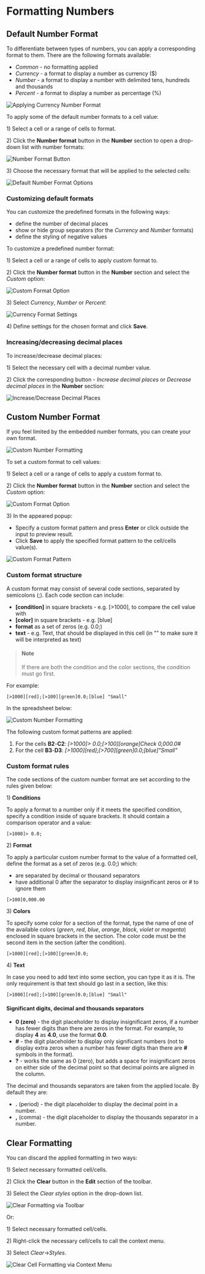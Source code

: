 # Formatting Numbers

## Default Number Format

To differentiate between types of numbers, you can apply a corresponding format to them. There are the following formats available:

* _Common_ - no formatting applied
* _Currency_ - a format to display a number as currency \($\)
* _Number_ - a format to display a number with delimited tens, hundreds and thousands
* _Percent_ - a format to display a number as percentage \(%\)

![Applying Currency Number Format](.gitbook/assets/currency_number_format.png)

To apply some of the default number formats to a cell value:

1\) Select a cell or a range of cells to format.

2\) Click the **Number format** button in the **Number** section to open a drop-down list with number formats:

![Number Format Button](.gitbook/assets/number_format_button.png)

3\) Choose the necessary format that will be applied to the selected cells:

![Default Number Format Options](.gitbook/assets/number_format_options.png)

### Customizing default formats

You can customize the predefined formats in the following ways:

* define the number of decimal places
* show or hide group separators \(for the _Currency_ and _Number_ formats\)
* define the styling of negative values

To customize a predefined number format:

1\) Select a cell or a range of cells to apply custom format to.

2\) Click the **Number format** button in the **Number** section and select the _Custom_ option:

![Custom Format Option](.gitbook/assets/custom_format_option.png)

3\) Select _Currency_, _Number_ or _Percent_:

![Currency Format Settings](.gitbook/assets/default_format_settings.png)

4\) Define settings for the chosen format and click **Save**.

### Increasing/decreasing decimal places

To increase/decrease decimal places:

1\) Select the necessary cell with a decimal number value.

2\) Click the corresponding button - _Increase decimal places_ or _Decrease decimal places_ in the **Number** section:

![Increase/Decrease Decimal Places](.gitbook/assets/inc_dec_decimals_btns.png)

## Custom Number Format

If you feel limited by the embedded number formats, you can create your own format.

![Custom Number Formatting](.gitbook/assets/custom_format_result.png)

To set a custom format to cell values:

1\) Select a cell or a range of cells to apply a custom format to.

2\) Click the **Number format** button in the **Number** section and select the _Custom_ option:

![Custom Format Option](.gitbook/assets/custom_format_option.png)

3\) In the appeared popup:

* Specify a custom format pattern and press **Enter** or click outside the input to preview result.
* Click **Save** to apply the specified format pattern to the cell/cells value\(s\).

![Custom Format Pattern](.gitbook/assets/custom_format_settings.png)

### Custom format structure

A custom format may consist of several code sections, separated by semicolons \(;\). Each code section can include:

* **\[condition\]** in square brackets - e.g. \[&gt;1000\], to compare the cell value with
* **\[color\]** in square brackets - e.g. \[blue\]
* **format** as a set of zeros \(e.g. 0.0;\)
* **text** - e.g. Text, that should be displayed in this cell (in "" to make sure it will be interpreted as text)

> #### Note
>
> If there are both the condition and the color sections, the condition must go first.

For example:

`[>1000][red];[>100][green]0.0;[blue] "Small"`

In the spreadsheet below:

![Custom Number Formatting](.gitbook/assets/custom_format_example.png)

The following custom format patterns are applied:

1. For the cells **B2**-**C2**: _\[&gt;1000\]&gt; 0.0;\[&gt;100\]\[orange\]Check 0,000.0\#_
2. For the cell **B3**-**D3**: _\[&gt;1000\]\[red\];\[&gt;700\]\[green\]0.0;\[blue\]"Small"_

### Custom format rules

The code sections of the custom number format are set according to the rules given below:

1\) **Conditions**

To apply a format to a number only if it meets the specified condition, specify a condition inside of square brackets. It should contain a comparison operator and a value:

`[>1000]> 0.0;`

2\) **Format**

To apply a particular custom number format to the value of a formatted cell, define the format as a set of zeros \(e.g. 0.0;\) which:

* are separated by decimal or thousand separators
* have additional 0 after the separator to display insignificant zeros or \# to ignore them

`[>100]0,000.00`

3\) **Colors**

To specify some color for a section of the format, type the name of one of the available colors \(_green_, _red_, _blue_, _orange_, _black_, _violet_ or _magenta_\) enclosed in square brackets in the section. The color code must be the second item in the section \(after the condition\).

`[>1000][red];[>100][green]0.0;`

4\) **Text**

In case you need to add text into some section, you can type it as it is. The only requirement is that text should go last in a section, like this:

`[>1000][red];[>100][green]0.0;[blue] "Small"`

#### Significant digits, decimal and thousands separators

* **0 \(zero\)** - the digit placeholder to display insignificant zeros, if a number has fewer digits than there are zeros in the format. For example, to display **4** as **4.0**, use the format **0.0**.
* **\#** - the digit placeholder to display only significant numbers \(not to display extra zeros when a number has fewer digits than there are **\#** symbols in the format\).
* **?** - works the same as 0 \(zero\), but adds a space for insignificant zeros on either side of the decimal point so that decimal points are aligned in the column.

The decimal and thousands separators are taken from the applied locale. By default they are:

* **.** \(period\) - the digit placeholder to display the decimal point in a number.
* **,** \(comma\) - the digit placeholder to display the thousands separator in a number.

## Clear Formatting

You can discard the applied formatting in two ways:

1\) Select necessary formatted cell/cells.

2\) Click the **Clear** button in the **Edit** section of the toolbar.

3\) Select the _Clear styles_ option in the drop-down list.

![Clear Formatting via Toolbar](.gitbook/assets/clear_formatting.png)

Or:

1\) Select necessary formatted cell/cells.

2\) Right-click the necessary cell/cells to call the context menu.

3\) Select _Clear_-&gt;_Styles_.

![Clear Cell Formatting via Context Menu](.gitbook/assets/clear_custom_number_format.png)

